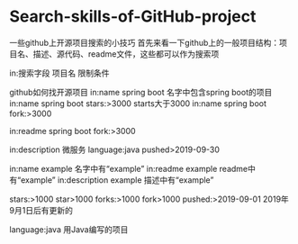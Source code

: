# Search-skills-of-GitHub-project
一些github上开源项目搜索的小技巧
首先来看一下github上的一般项目结构：项目名、描述、源代码、readme文件，这些都可以作为搜索项



in:搜索字段 项目名 限制条件




github如何找开源项目
in:name spring boot 				名字中包含spring boot的项目
in:name spring boot stars:>3000 	starts大于3000
in:name spring boot fork:>3000 

in:readme spring boot fork:>3000 

in:description 微服务 language:java pushed>2019-09-30

in:name example 名字中有“example”
in:readme example readme中有“example”
in:description example 描述中有“example”

stars:>1000 star>1000
forks:>1000 fork>1000
pushed:>2019-09-01 2019年9月1日后有更新的

language:java 用Java编写的项目
